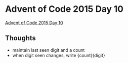 # Advent of Code 2015 Day 10

[Advent of Code 2015 Day 10](https://adventofcode.com/2015/day/10)

## Thoughts

- maintain last seen digit and a count
- when digit seen changes, write {count}{digit}
